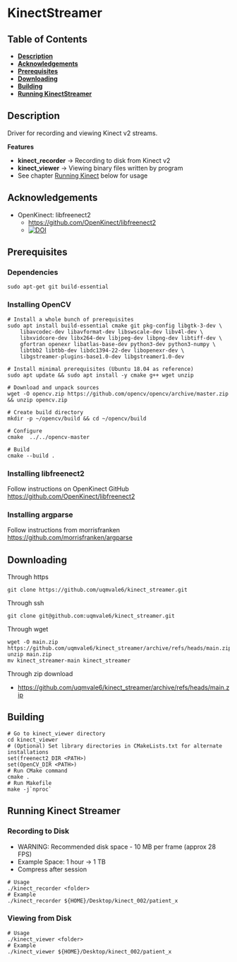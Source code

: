 # KinectStreamer

## Table of Contents
* [**Description**](README.md#description)
* [**Acknowledgements**](README.md#acknowledgements)
* [**Prerequisites**](README.md#prerequisites)
* [**Downloading**](README.md#downloading)
* [**Building**](README.md#building)
* [**Running KinectStreamer**](README.md#running-kinect-streamer)
## Description

Driver for recording and viewing Kinect v2 streams.

**Features**
- **kinect_recorder** -> Recording to disk from Kinect v2
- **kinect_viewer** -> Viewing binary files written by program
- See chapter [Running Kinect](README.md#running-kinect) below for usage

## Acknowledgements
- OpenKinect: libfreenect2
    - https://github.com/OpenKinect/libfreenect2
    - [![DOI](https://zenodo.org/badge/DOI/10.5281/zenodo.50641.svg)](https://doi.org/10.5281/zenodo.50641)

## Prerequisites
### Dependencies
```console
sudo apt-get git build-essential
```
### Installing OpenCV
```console
# Install a whole bunch of prerequisites
sudo apt install build-essential cmake git pkg-config libgtk-3-dev \
    libavcodec-dev libavformat-dev libswscale-dev libv4l-dev \
    libxvidcore-dev libx264-dev libjpeg-dev libpng-dev libtiff-dev \
    gfortran openexr libatlas-base-dev python3-dev python3-numpy \
    libtbb2 libtbb-dev libdc1394-22-dev libopenexr-dev \
    libgstreamer-plugins-base1.0-dev libgstreamer1.0-dev
```
```console
# Install minimal prerequisites (Ubuntu 18.04 as reference)
sudo apt update && sudo apt install -y cmake g++ wget unzip
```
```console
# Download and unpack sources
wget -O opencv.zip https://github.com/opencv/opencv/archive/master.zip && unzip opencv.zip
```
```console
# Create build directory
mkdir -p ~/opencv/build && cd ~/opencv/build
```
```console
# Configure
cmake  ../../opencv-master
```
```console
# Build
cmake --build .
```
### Installing libfreenect2
Follow instructions on OpenKinect GitHub
https://github.com/OpenKinect/libfreenect2

### Installing argparse
Follow instructions from morrisfranken
https://github.com/morrisfranken/argparse

## Downloading

Through https
```console
git clone https://github.com/uqmvale6/kinect_streamer.git
```
Through ssh
```console
git clone git@github.com:uqmvale6/kinect_streamer.git
```

Through wget
```console
wget -O main.zip https://github.com/uqmvale6/kinect_streamer/archive/refs/heads/main.zip
unzip main.zip
mv kinect_streamer-main kinect_streamer
```
Through zip download
- https://github.com/uqmvale6/kinect_streamer/archive/refs/heads/main.zip

## Building
```console
# Go to kinect_viewer directory
cd kinect_viewer
# (Optional) Set library directories in CMakeLists.txt for alternate installations
set(freenect2_DIR <PATH>)
set(OpenCV_DIR <PATH>)
# Run CMake command
cmake .
# Run Makefile
make -j`nproc`
```
## Running Kinect Streamer
### Recording to Disk
- WARNING: Recommended disk space - 10 MB per frame (approx 28 FPS)
- Example Space: 1 hour -> 1 TB
- Compress after session
```console
# Usage
./kinect_recorder <folder>
# Example
./kinect_recorder ${HOME}/Desktop/kinect_002/patient_x
```
### Viewing from Disk
```console
# Usage
./kinect_viewer <folder>
# Example
./kinect_viewer ${HOME}/Desktop/kinect_002/patient_x
```
